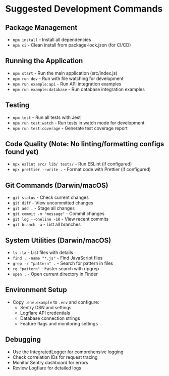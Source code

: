 # Suggested Development Commands

## Package Management
- `npm install` - Install all dependencies
- `npm ci` - Clean install from package-lock.json (for CI/CD)

## Running the Application
- `npm start` - Run the main application (src/index.js)
- `npm run dev` - Run with file watching for development
- `npm run example:api` - Run API integration examples
- `npm run example:database` - Run database integration examples

## Testing
- `npm test` - Run all tests with Jest
- `npm run test:watch` - Run tests in watch mode for development
- `npm run test:coverage` - Generate test coverage report

## Code Quality (Note: No linting/formatting configs found yet)
- `npx eslint src/ lib/ tests/` - Run ESLint (if configured)
- `npx prettier --write .` - Format code with Prettier (if configured)

## Git Commands (Darwin/macOS)
- `git status` - Check current changes
- `git diff` - View uncommitted changes
- `git add .` - Stage all changes
- `git commit -m "message"` - Commit changes
- `git log --oneline -10` - View recent commits
- `git branch -a` - List all branches

## System Utilities (Darwin/macOS)
- `ls -la` - List files with details
- `find . -name "*.js"` - Find JavaScript files
- `grep -r "pattern" .` - Search for pattern in files
- `rg "pattern"` - Faster search with ripgrep
- `open .` - Open current directory in Finder

## Environment Setup
- Copy `.env.example` to `.env` and configure:
  - Sentry DSN and settings
  - Logflare API credentials
  - Database connection strings
  - Feature flags and monitoring settings

## Debugging
- Use the IntegratedLogger for comprehensive logging
- Check correlation IDs for request tracing
- Monitor Sentry dashboard for errors
- Review Logflare for detailed logs